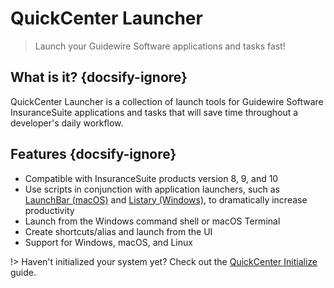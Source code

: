 # QuickCenter Launcher
> Launch your Guidewire Software applications and tasks fast!

## What is it? {docsify-ignore}
QuickCenter Launcher is a collection of launch tools for Guidewire Software InsuranceSuite applications and tasks that will save time throughout a developer's daily workflow. 

## Features {docsify-ignore}
- Compatible with InsuranceSuite products version 8, 9, and 10
- Use scripts in conjunction with application launchers, such as [LaunchBar (macOS)](https://www.obdev.at/products/launchbar/index.html) and [Listary (Windows)](https://www.listary.com/), to dramatically increase productivity
- Launch from the Windows command shell or macOS Terminal
- Create shortcuts/alias and launch from the UI
- Support for Windows, macOS, and Linux

!> Haven't initialized your system yet? Check out the [QuickCenter Initialize](https://quickcenter.github.io/initialize/) guide.
